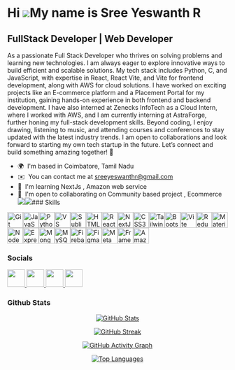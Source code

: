 Hi ![](https://user-images.githubusercontent.com/18350557/176309783-0785949b-9127-417c-8b55-ab5a4333674e.gif)My name is Sree Yeswanth R
=======================================================================================================================================

FullStack Developer | Web Developer
-----------------------------------

As a passionate Full Stack Developer who thrives on solving problems and learning new technologies. I am always eager to explore innovative ways to build efficient and scalable solutions. My tech stack includes Python, C, and JavaScript, with expertise in React, React Vite, and Vite for frontend development, along with AWS for cloud solutions. I have worked on exciting projects like an E-commerce platform and a Placement Portal for my institution, gaining hands-on experience in both frontend and backend development. I have also interned at Zenecks InfoTech as a Cloud Intern, where I worked with AWS, and I am currently interning at AstraForge, further honing my full-stack development skills. Beyond coding, I enjoy drawing, listening to music, and attending courses and conferences to stay updated with the latest industry trends. I am open to collaborations and look forward to starting my own tech startup in the future. Let’s connect and build something amazing together! 🚀

*   🌍  I'm based in Coimbatore, Tamil Nadu
*   ✉️  You can contact me at [sreeyeswanthr@gmail.com](mailto:sreeyeswanthr@gmail.com)
*   🧠  I'm learning NextJs , Amazon web service
*   🤝  I'm open to collaborating on Community based project , Ecommerce<a href="https://www.github.com/SREEYESWANTH-R" target="_blank" rel="noreferrer"><img
                  src="https://img.shields.io/github/followers/SREEYESWANTH-R?logo=github&style=for-the-badge&color=84cc16&labelColor=000000" /></a><a href="https://www.x.com/SreeYeswanthR" target="_blank" rel="noreferrer"><img
                  src="https://img.shields.io/twitter/follow/SreeYeswanthR?logo=twitter&style=for-the-badge&color=84cc16&labelColor=000000"
                /></a>### Skills 
<p align="left">
<a href="https://git-scm.com/" target="_blank" rel="noreferrer"><img src="https://raw.githubusercontent.com/danielcranney/readme-generator/main/public/icons/skills/git-colored.svg" width="36" height="36" alt="Git" /></a><a href="https://developer.mozilla.org/en-US/docs/Web/JavaScript" target="_blank" rel="noreferrer"><img src="https://raw.githubusercontent.com/danielcranney/readme-generator/main/public/icons/skills/javascript-colored.svg" width="36" height="36" alt="JavaScript" /></a><a href="https://www.python.org/" target="_blank" rel="noreferrer"><img src="https://raw.githubusercontent.com/danielcranney/readme-generator/main/public/icons/skills/python-colored.svg" width="36" height="36" alt="Python" /></a><a href="https://code.visualstudio.com/" target="_blank" rel="noreferrer"><img src="https://raw.githubusercontent.com/danielcranney/readme-generator/main/public/icons/skills/visualstudiocode.svg" width="36" height="36" alt="VS Code" /></a><a href="https://www.sublimetext.com/index2" target="_blank" rel="noreferrer"><img src="https://raw.githubusercontent.com/danielcranney/readme-generator/main/public/icons/skills/sublimetext.svg" width="36" height="36" alt="Sublime Text" /></a><a href="https://developer.mozilla.org/en-US/docs/Glossary/HTML5" target="_blank" rel="noreferrer"><img src="https://raw.githubusercontent.com/danielcranney/readme-generator/main/public/icons/skills/html5-colored.svg" width="36" height="36" alt="HTML5" /></a><a href="https://reactjs.org/" target="_blank" rel="noreferrer"><img src="https://raw.githubusercontent.com/danielcranney/readme-generator/main/public/icons/skills/react-colored.svg" width="36" height="36" alt="React" /></a><a href="https://nextjs.org/docs" target="_blank" rel="noreferrer"><img src="https://raw.githubusercontent.com/danielcranney/readme-generator/main/public/icons/skills/nextjs-colored.svg" width="36" height="36" alt="NextJs" /></a><a href="https://www.w3.org/TR/CSS/#css" target="_blank" rel="noreferrer"><img src="https://raw.githubusercontent.com/danielcranney/readme-generator/main/public/icons/skills/css3-colored.svg" width="36" height="36" alt="CSS3" /></a><a href="https://tailwindcss.com/" target="_blank" rel="noreferrer"><img src="https://raw.githubusercontent.com/danielcranney/readme-generator/main/public/icons/skills/tailwindcss-colored.svg" width="36" height="36" alt="TailwindCSS" /></a><a href="https://getbootstrap.com/" target="_blank" rel="noreferrer"><img src="https://raw.githubusercontent.com/danielcranney/readme-generator/main/public/icons/skills/bootstrap-colored.svg" width="36" height="36" alt="Bootstrap" /></a><a href="https://vitejs.dev/" target="_blank" rel="noreferrer"><img src="https://raw.githubusercontent.com/danielcranney/readme-generator/main/public/icons/skills/vite-colored.svg" width="36" height="36" alt="Vite" /></a><a href="https://redux.js.org/" target="_blank" rel="noreferrer"><img src="https://raw.githubusercontent.com/danielcranney/readme-generator/main/public/icons/skills/redux-colored.svg" width="36" height="36" alt="Redux" /></a><a href="https://mui.com/" target="_blank" rel="noreferrer"><img src="https://raw.githubusercontent.com/danielcranney/readme-generator/main/public/icons/skills/materialui-colored.svg" width="36" height="36" alt="Material UI" /></a><a href="https://nodejs.org/en/" target="_blank" rel="noreferrer"><img src="https://raw.githubusercontent.com/danielcranney/readme-generator/main/public/icons/skills/nodejs-colored.svg" width="36" height="36" alt="NodeJS" /></a><a href="https://expressjs.com/" target="_blank" rel="noreferrer"><img src="https://raw.githubusercontent.com/danielcranney/readme-generator/main/public/icons/skills/express-colored.svg" width="36" height="36" alt="Express" /></a><a href="https://www.mongodb.com/" target="_blank" rel="noreferrer"><img src="https://raw.githubusercontent.com/danielcranney/readme-generator/main/public/icons/skills/mongodb-colored.svg" width="36" height="36" alt="MongoDB" /></a><a href="https://www.mysql.com/" target="_blank" rel="noreferrer"><img src="https://raw.githubusercontent.com/danielcranney/readme-generator/main/public/icons/skills/mysql-colored.svg" width="36" height="36" alt="MySQL" /></a><a href="https://firebase.google.com/" target="_blank" rel="noreferrer"><img src="https://raw.githubusercontent.com/danielcranney/readme-generator/main/public/icons/skills/firebase-colored.svg" width="36" height="36" alt="Firebase" /></a><a href="https://www.figma.com/" target="_blank" rel="noreferrer"><img src="https://raw.githubusercontent.com/danielcranney/readme-generator/main/public/icons/skills/figma-colored.svg" width="36" height="36" alt="Figma" /></a><a href="https://metamask.io/" target="_blank" rel="noreferrer"><img src="https://raw.githubusercontent.com/danielcranney/readme-generator/main/public/icons/skills/metamask-colored.svg" width="36" height="36" alt="MetaMask" /></a><a href="https://framer.com" target="_blank" rel="noreferrer"><img src="https://raw.githubusercontent.com/danielcranney/readme-generator/main/public/icons/skills/framer-colored.svg" width="36" height="36" alt="Framer" /></a><a href="https://aws.amazon.com" target="_blank" rel="noreferrer"><img src="https://raw.githubusercontent.com/danielcranney/readme-generator/main/public/icons/skills/aws-colored.svg" width="36" height="36" alt="Amazon Web Services" /></a></p>

### Socials
<p align="left"> <a href="https://www.github.com/SREEYESWANTH-R" target="_blank" rel="noreferrer"> <img src="https://raw.githubusercontent.com/danielcranney/readme-generator/main/public/icons/socials/github.svg" width="40" height="40" /> </a> <a href="https://www.linkedin.com/in/sree-yeswanth-r" target="_blank" rel="noreferrer"> <img src="https://raw.githubusercontent.com/danielcranney/readme-generator/main/public/icons/socials/linkedin.svg" width="40" height="40" /> </a> <a href="https://www.stackoverflow.com/users/27338026/sree-yeswanth-r" target="_blank" rel="noreferrer"> <img src="https://raw.githubusercontent.com/danielcranney/readme-generator/main/public/icons/socials/stackoverflow.svg" width="40" height="40" /> </a> <a href="https://www.x.com/SreeYeswanthR" target="_blank" rel="noreferrer"> <img src="https://raw.githubusercontent.com/danielcranney/readme-generator/main/public/icons/socials/twitter.svg" width="40" height="40" /> </a> </p>

### Github Stats
<p align="center"> <a href="http://www.github.com/SREEYESWANTH-R"> <img src="https://github-readme-stats.vercel.app/api?username=SREEYESWANTH-R&show_icons=true&count_private=true&title_color=f97316&text_color=ffffff&icon_color=84cc16&bg_color=000000&hide_border=true" alt="GitHub Stats" /> </a> </p> <p align="center"> <a href="http://www.github.com/SREEYESWANTH-R"> <img src="https://github-readme-streak-stats.herokuapp.com/?user=SREEYESWANTH-R&stroke=ffffff&background=000000&ring=f97316&fire=f97316&currStreakNum=ffffff&currStreakLabel=f97316&sideNums=ffffff&sideLabels=ffffff&dates=ffffff&hide_border=true" alt="GitHub Streak" /> </a> </p> <p align="center"> <a href="http://www.github.com/SREEYESWANTH-R"> <img src="https://github-readme-activity-graph.cyclic.app/graph?username=SREEYESWANTH-R&bg_color=000000&color=ffffff&line=84cc16&point=ffffff&area_color=000000&area=true&hide_border=true&custom_title=GitHub%20Commits%20Graph" alt="GitHub Activity Graph" /> </a> </p> <p align="center"> <a href="https://github.com/SREEYESWANTH-R"> <img src="https://github-readme-stats.vercel.app/api/top-langs/?username=SREEYESWANTH-R&langs_count=10&title_color=f97316&text_color=ffffff&icon_color=84cc16&bg_color=000000&hide_border=true&locale=en&custom_title=Top%20Languages" alt="Top Languages" /> </a> </p>
                  
 
